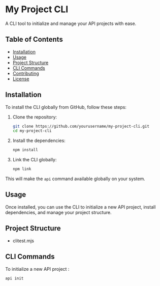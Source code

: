 # My Project CLI

A CLI tool to initialize and manage your API projects with ease.

## Table of Contents

- [Installation](#installation)
- [Usage](#usage)
- [Project Structure](#project-structure)
- [CLI Commands](#cli-commands)
- [Contributing](#contributing)
- [License](#license)

## Installation

To install the CLI globally from GitHub, follow these steps:

1. Clone the repository:

    ```bash
    git clone https://github.com/yourusername/my-project-cli.git
    cd my-project-cli

2. Install the dependencies:

    ```bash
    npm install

3. Link the CLI globally:

    ```bash
    npm link

This will make the `api` command available globally on your system.

## Usage

Once installed, you can use the CLI to initialize a new API project, install dependencies, and manage your project structure.

## Project Structure

- clitest.mjs

## CLI Commands

To initialize a new API project :

```bash
api init
